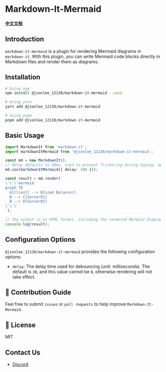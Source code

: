 # Markdown-It-Mermaid

**[中文文档](https://github.com/JsonLee12138/markdown-it-mermaid/blob/main/README.md)**

## Introduction

`markdown-it-mermaid` is a plugin for rendering Mermaid diagrams in `markdown-it`. With this plugin, you can write Mermaid code blocks directly in Markdown files and render them as diagrams.

## Installation

```bash
# Using npm
npm install @jsonlee_12138/markdown-it-mermaid --save

# Using yarn
yarn add @jsonlee_12138/markdown-it-mermaid

# Using pnpm
pnpm add @jsonlee_12138/markdown-it-mermaid
```

## Basic Usage

```typescript
import MarkdownIt from 'markdown-it';
import markdownItMermaid from '@jsonlee_12138/markdown-it-mermaid';

const md = new MarkdownIt();
// delay defaults to 30ms, used to prevent flickering during typing, optional
md.use(markdownItMermaid({ delay: 100 }));

const result = md.render(`
\`\`\`mermaid
graph TD
  A[Client] --> B[Load Balancer]
  B --> C[Server01]
  B --> D[Server02]
\`\`\`
`);

// The output is in HTML format, including the rendered Mermaid diagram
console.log(result);
```

## Configuration Options

`@jsonlee_12138/markdown-it-mermaid` provides the following configuration options:

- `delay`: The delay time used for debouncing (unit: milliseconds). The default is `30`, and this value cannot be `0`, otherwise rendering will not take effect.

## 📝 Contribution Guide
Feel free to submit `issues` or `pull requests` to help improve `Markdown-It-Mermaid`.

## 📄 License

MIT

## Contact Us

- [Discord](https://discord.gg/Ah55KD5d)
